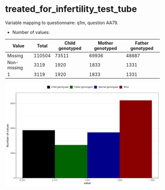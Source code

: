 # treated_for_infertility_test_tube
Variable mapping to questionnaire: q1m, question AA79.
- Number of values:

| Value | Total | Child genotyped | Mother genotyped | Father genotyped |
| ----- | ----- | --------------- | ---------------- | ---------------- |
| Missing | 110504 | 73511 | 69936 | 48887 |
| Non-missing | 3119 | 1920 | 1833 | 1331 |
| 1 | 3119 | 1920 | 1833 | 1331 |



![](treated_for_infertility_test_tube_n.png)



